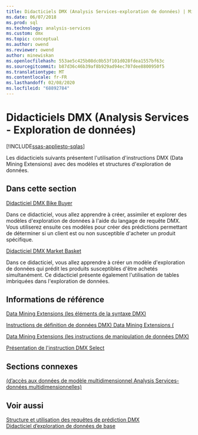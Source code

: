 ```yaml
---
title: Didacticiels DMX (Analysis Services-exploration de données) | Microsoft Docs
ms.date: 06/07/2018
ms.prod: sql
ms.technology: analysis-services
ms.custom: dmx
ms.topic: conceptual
ms.author: owend
ms.reviewer: owend
author: minewiskan
ms.openlocfilehash: 553ae5c425b08dc0b53f101d028fdea1557bf63c
ms.sourcegitcommit: b87d36c46b39af8b929ad94ec707dee8800950f5
ms.translationtype: MT
ms.contentlocale: fr-FR
ms.lasthandoff: 02/08/2020
ms.locfileid: "68892784"
---
```

# <a name="dmx-tutorials-analysis-services---data-mining"></a>Didacticiels DMX (Analysis Services - Exploration de données)
[!INCLUDE[ssas-appliesto-sqlas](../includes/ssas-appliesto-sqlas.md)]

  Les didacticiels suivants présentent l'utilisation d'instructions DMX (Data Mining Extensions) avec des modèles et structures d'exploration de données.  
  
## <a name="in-this-section"></a>Dans cette section  
 [Didacticiel DMX Bike Buyer](https://msdn.microsoft.com/library/4b634cc1-86dc-42ec-9804-a19292fe8448)  
  
 Dans ce didacticiel, vous allez apprendre à créer, assimiler et explorer des modèles d'exploration de données à l'aide du langage de requête DMX. Vous utiliserez ensuite ces modèles pour créer des prédictions permettant de déterminer si un client est ou non susceptible d'acheter un produit spécifique.  
  
 [Didacticiel DMX Market Basket](https://msdn.microsoft.com/library/6e262a1d-c89e-4033-8368-46cf25168ef5)  
  
 Dans ce didacticiel, vous allez apprendre à créer un modèle d'exploration de données qui prédit les produits susceptibles d'être achetés simultanément. Ce didacticiel présente également l'utilisation de tables imbriquées dans l'exploration de données.  
  
## <a name="reference"></a>Informations de référence  
 [Data Mining Extensions &#40;les éléments de la syntaxe DMX&#41;](../dmx/data-mining-extensions-dmx-syntax-elements.md)  
  
 [Instructions de définition de données DMX&#41; Data Mining Extensions &#40;](../dmx/dmx-statements-data-definition.md)  
  
 [Data Mining Extensions &#40;les instructions de manipulation de données DMX&#41;](../dmx/dmx-statements-data-manipulation.md)  
  
 [Présentation de l'instruction DMX Select](../dmx/understanding-the-dmx-select-statement.md)  
  
## <a name="related-sections"></a>Sections connexes  
 [&#40;d’accès aux données de modèle multidimensionnel Analysis Services-données multidimensionnelles&#41;](https://docs.microsoft.com/analysis-services/multidimensional-models/mdx/multidimensional-model-data-access-analysis-services-multidimensional-data)  
  
## <a name="see-also"></a>Voir aussi  
 [Structure et utilisation des requêtes de prédiction DMX](../dmx/structure-and-usage-of-dmx-prediction-queries.md)   
 [Didacticiel d’exploration de données de base](https://msdn.microsoft.com/library/6602edb6-d160-43fb-83c8-9df5dddfeb9c)  
  
  
